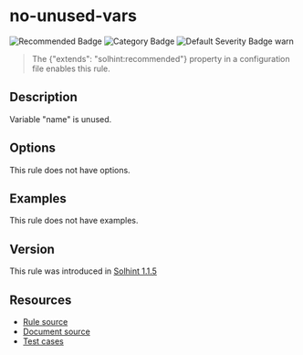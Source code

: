 
# no-unused-vars
![Recommended Badge](https://img.shields.io/badge/-Recommended-brightgreen)
![Category Badge](https://img.shields.io/badge/-Best%20Practise%20Rules-informational)
![Default Severity Badge warn](https://img.shields.io/badge/Default%20Severity-warn-yellow)
> The {"extends": "solhint:recommended"} property in a configuration file enables this rule.


## Description
Variable "name" is unused.

## Options
This rule does not have options.

## Examples
This rule does not have examples.

## Version
This rule was introduced in [Solhint 1.1.5](https://github.com/protofire/solhint/tree/v1.1.5)

## Resources
- [Rule source](https://github.com/protofire/solhint/tree/master/lib/rules/best-practises/no-unused-vars.js)
- [Document source](https://github.com/protofire/solhint/tree/master/docs/rules/best-practises/no-unused-vars.md)
- [Test cases](https://github.com/protofire/solhint/tree/master/test/rules/best-practises/no-unused-vars.js)
